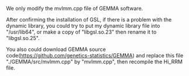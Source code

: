 We only modify the mvlmm.cpp file of GEMMA software. 

After confirming the installation of GSL, if there is a problem with the dynamic library, you could try to put my dynamic library file into "/usr/lib64", or make a copy of "libgsl.so.23" then rename it to "libgsl.so.25".

You also could download GEMMA source code(https://github.com/genetics-statistics/GEMMA) and replace this file "./GEMMA/src/mvlmm.cpp" by "mvlmm.cpp", then recompile the Hi_RRM file.
